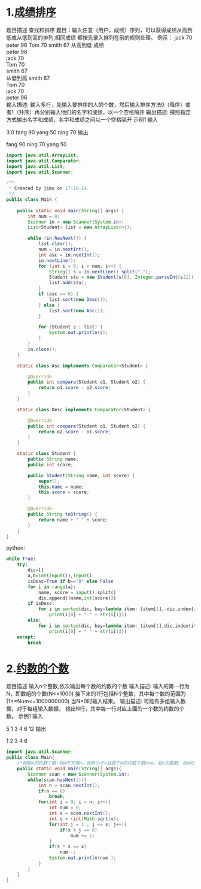# 1.[成绩排序]()
题目描述
查找和排序
题目：输入任意（用户，成绩）序列，可以获得成绩从高到低或从低到高的排列,相同成绩
      都按先录入排列在前的规则处理。
   例示：
   jack      70
   peter     96
   Tom       70
   smith     67
   从高到低  成绩            
   peter     96    
   jack      70    
   Tom       70    
   smith     67    
   从低到高
   smith     67  
   Tom       70    
   jack      70    
   peter     96      
输入描述:
输入多行，先输入要排序的人的个数，然后输入排序方法0（降序）或者1（升序）再分别输入他们的名字和成绩，以一个空格隔开
输出描述:
按照指定方式输出名字和成绩，名字和成绩之间以一个空格隔开
示例1
输入

3
0
fang 90
yang 50
ning 70
输出

fang 90
ning 70
yang 50

```java
import java.util.ArrayList;
import java.util.Comparator;
import java.util.List;
import java.util.Scanner;

/**
 * Created by jimo on 17-10-14.
 */
public class Main {
   
    public static void main(String[] args) {
        int num = 0;
        Scanner in = new Scanner(System.in);
        List<Student> list = new ArrayList<>();

        while (in.hasNext()) {
            list.clear();
            num = in.nextInt();
            int asc = in.nextInt();
            in.nextLine();
            for (int i = 0; i < num; i++) {
                String[] s = in.nextLine().split(" ");
                Student stu = new Student(s[0], Integer.parseInt(s[1]));
                list.add(stu);
            }
            if (asc == 0) {
                list.sort(new Desc());
            } else {
                list.sort(new Asc());
            }

            for (Student s : list) {
                System.out.println(s);
            }
        }
        in.close();
    }

    static class Asc implements Comparator<Student> {

        @Override
        public int compare(Student o1, Student o2) {
            return o1.score - o2.score;
        }
    }

    static class Desc implements Comparator<Student> {

        @Override
        public int compare(Student o1, Student o2) {
            return o2.score - o1.score;
        }
    }

    static class Student {
        public String name;
        public int score;

        public Student(String name, int score) {
            super();
            this.name = name;
            this.score = score;
        }

        @Override
        public String toString() {
            return name + " " + score;
        }
    }
}
```
python:
```python
while True:
    try:
        dic=[]
        a,b=int(input()),input()
        isDesc=True if b=="0" else False
        for i in range(a):
            name, score = input().split()
            dic.append((name,int(score)))
        if isDesc:
            for i in sorted(dic, key=lambda item: (item[1],-dic.index(item)), reverse=isDesc):
                print(i[0] + " " + str(i[1]))
        else:
            for i in sorted(dic, key=lambda item: (item[1],dic.index(item))):
                print(i[0] + " " + str(i[1]))
    except:
        break
```
# 2.[约数的个数]()
题目描述
输入n个整数,依次输出每个数的约数的个数
输入描述:
输入的第一行为N，即数组的个数(N<=1000)
接下来的1行包括N个整数，其中每个数的范围为(1<=Num<=1000000000)
当N=0时输入结束。
输出描述:
可能有多组输入数据，对于每组输入数据，
输出N行，其中每一行对应上面的一个数的约数的个数。
示例1
输入

5
1 3 4 6 12
输出

1
2
3
4
6

```java
import java.util.Scanner;  
public class Main{  
    /*判断m的约数个数:将m开方得n，判断小于n且属于m的约数个数num。若n为整数，则m约数个数为2*num+1，否则为2*num*/
    public static void main(String[] args){  
        Scanner scan = new Scanner(System.in);  
        while(scan.hasNext()){  
            int n = scan.nextInt();  
            if(n == 0)  
                break;  
            for(int i = 0; i < n; i++){  
                int num = 0;  
                int x = scan.nextInt();  
                int s = (int)Math.sqrt(x);  
                for(int j = 1 ; j <= s; j++){
                    if(x % j == 0)  
                        num += 2;  
                }  
                if(s * s == x)  
                    num--;  
                System.out.println(num );  
            }  
        }  
    }  
}  
```